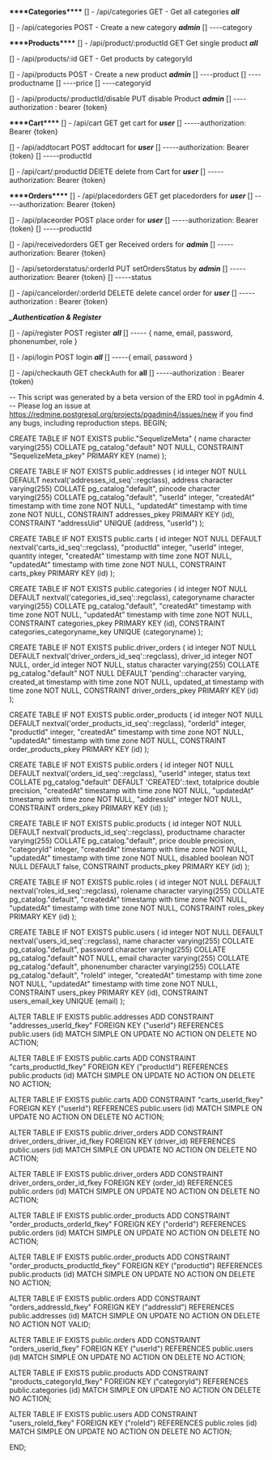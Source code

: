 **\*\*\*\***Categories**\*\*\*\***
[] - /api/categories GET - Get all categories **_all_**

[] - /api/categories POST - Create a new category **_admin_**
[] ----category

**\*\*\*\***Products**\*\*\*\***
[] - /api/product/:productId GET Get single product **_all_**

[] - /api/products/:id GET - Get products by categoryId

[] - /api/products POST - Create a new product **_admin_**
[] ----product
[] ----productname
[] ----price
[] ----categoryid

[] - /api/products/:productId/disable PUT disable Product **_*admin*_**
[] ----authorization : bearer {token}

**\*\*\*\***Cart**\*\*\*\***
[] - /api/cart GET get cart for **_user_**
[] -----authorization: Bearer {token}

[] - /api/addtocart POST addtocart for **_user_**
[] -----authorization: Bearer {token}
[] -----productId

[] - /api/cart/:productId DElETE delete from Cart for **_user_**
[] -----authorization: Bearer {token}

**\*\*\*\***Orders**\*\*\*\***
[] - /api/placedorders GET get placedorders for **_user_**
[] -----authorization: Bearer {token}

[] - /api/placeorder POST place order for **_user_**
[] -----authorization: Bearer {token}
[] -----productId

[] - /api/receivedorders GET ger Received orders for **_admin_**
[] -----authorization: Bearer {token}

[] - /api/setorderstatus/:orderId PUT setOrdersStatus by **_admin_**
[] -----authorization: Bearer {token}
[] -----status

[] - /api/cancelorder/:orderId DELETE delete cancel order for **_user_**
[] -----authorization : Bearer {token}

**_\_Authentication & Register_**

[] - /api/register POST register **_all_**
[] ----- { name, email, password, phonenumber, role }

[] - /api/login POST login **_all_**
[] -----{ email, password }

[] - /api/checkauth GET checkAuth for **all**
[] -----authorization : Bearer {token}

-- This script was generated by a beta version of the ERD tool in pgAdmin 4.
-- Please log an issue at https://redmine.postgresql.org/projects/pgadmin4/issues/new if you find any bugs, including reproduction steps.
BEGIN;

CREATE TABLE IF NOT EXISTS public."SequelizeMeta"
(
name character varying(255) COLLATE pg_catalog."default" NOT NULL,
CONSTRAINT "SequelizeMeta_pkey" PRIMARY KEY (name)
);

CREATE TABLE IF NOT EXISTS public.addresses
(
id integer NOT NULL DEFAULT nextval('addresses_id_seq'::regclass),
address character varying(255) COLLATE pg_catalog."default",
pincode character varying(255) COLLATE pg_catalog."default",
"userId" integer,
"createdAt" timestamp with time zone NOT NULL,
"updatedAt" timestamp with time zone NOT NULL,
CONSTRAINT addresses_pkey PRIMARY KEY (id),
CONSTRAINT "addressUid" UNIQUE (address, "userId")
);

CREATE TABLE IF NOT EXISTS public.carts
(
id integer NOT NULL DEFAULT nextval('carts_id_seq'::regclass),
"productId" integer,
"userId" integer,
quantity integer,
"createdAt" timestamp with time zone NOT NULL,
"updatedAt" timestamp with time zone NOT NULL,
CONSTRAINT carts_pkey PRIMARY KEY (id)
);

CREATE TABLE IF NOT EXISTS public.categories
(
id integer NOT NULL DEFAULT nextval('categories_id_seq'::regclass),
categoryname character varying(255) COLLATE pg_catalog."default",
"createdAt" timestamp with time zone NOT NULL,
"updatedAt" timestamp with time zone NOT NULL,
CONSTRAINT categories_pkey PRIMARY KEY (id),
CONSTRAINT categories_categoryname_key UNIQUE (categoryname)
);

CREATE TABLE IF NOT EXISTS public.driver_orders
(
id integer NOT NULL DEFAULT nextval('driver_orders_id_seq'::regclass),
driver_id integer NOT NULL,
order_id integer NOT NULL,
status character varying(255) COLLATE pg_catalog."default" NOT NULL DEFAULT 'pending'::character varying,
created_at timestamp with time zone NOT NULL,
updated_at timestamp with time zone NOT NULL,
CONSTRAINT driver_orders_pkey PRIMARY KEY (id)
);

CREATE TABLE IF NOT EXISTS public.order_products
(
id integer NOT NULL DEFAULT nextval('order_products_id_seq'::regclass),
"orderId" integer,
"productId" integer,
"createdAt" timestamp with time zone NOT NULL,
"updatedAt" timestamp with time zone NOT NULL,
CONSTRAINT order_products_pkey PRIMARY KEY (id)
);

CREATE TABLE IF NOT EXISTS public.orders
(
id integer NOT NULL DEFAULT nextval('orders_id_seq'::regclass),
"userId" integer,
status text COLLATE pg_catalog."default" DEFAULT 'CREATED'::text,
totalprice double precision,
"createdAt" timestamp with time zone NOT NULL,
"updatedAt" timestamp with time zone NOT NULL,
"addressId" integer NOT NULL,
CONSTRAINT orders_pkey PRIMARY KEY (id)
);

CREATE TABLE IF NOT EXISTS public.products
(
id integer NOT NULL DEFAULT nextval('products_id_seq'::regclass),
productname character varying(255) COLLATE pg_catalog."default",
price double precision,
"categoryId" integer,
"createdAt" timestamp with time zone NOT NULL,
"updatedAt" timestamp with time zone NOT NULL,
disabled boolean NOT NULL DEFAULT false,
CONSTRAINT products_pkey PRIMARY KEY (id)
);

CREATE TABLE IF NOT EXISTS public.roles
(
id integer NOT NULL DEFAULT nextval('roles_id_seq'::regclass),
rolename character varying(255) COLLATE pg_catalog."default",
"createdAt" timestamp with time zone NOT NULL,
"updatedAt" timestamp with time zone NOT NULL,
CONSTRAINT roles_pkey PRIMARY KEY (id)
);

CREATE TABLE IF NOT EXISTS public.users
(
id integer NOT NULL DEFAULT nextval('users_id_seq'::regclass),
name character varying(255) COLLATE pg_catalog."default",
password character varying(255) COLLATE pg_catalog."default" NOT NULL,
email character varying(255) COLLATE pg_catalog."default",
phonenumber character varying(255) COLLATE pg_catalog."default",
"roleId" integer,
"createdAt" timestamp with time zone NOT NULL,
"updatedAt" timestamp with time zone NOT NULL,
CONSTRAINT users_pkey PRIMARY KEY (id),
CONSTRAINT users_email_key UNIQUE (email)
);

ALTER TABLE IF EXISTS public.addresses
ADD CONSTRAINT "addresses_userId_fkey" FOREIGN KEY ("userId")
REFERENCES public.users (id) MATCH SIMPLE
ON UPDATE NO ACTION
ON DELETE NO ACTION;

ALTER TABLE IF EXISTS public.carts
ADD CONSTRAINT "carts_productId_fkey" FOREIGN KEY ("productId")
REFERENCES public.products (id) MATCH SIMPLE
ON UPDATE NO ACTION
ON DELETE NO ACTION;

ALTER TABLE IF EXISTS public.carts
ADD CONSTRAINT "carts_userId_fkey" FOREIGN KEY ("userId")
REFERENCES public.users (id) MATCH SIMPLE
ON UPDATE NO ACTION
ON DELETE NO ACTION;

ALTER TABLE IF EXISTS public.driver_orders
ADD CONSTRAINT driver_orders_driver_id_fkey FOREIGN KEY (driver_id)
REFERENCES public.users (id) MATCH SIMPLE
ON UPDATE NO ACTION
ON DELETE NO ACTION;

ALTER TABLE IF EXISTS public.driver_orders
ADD CONSTRAINT driver_orders_order_id_fkey FOREIGN KEY (order_id)
REFERENCES public.orders (id) MATCH SIMPLE
ON UPDATE NO ACTION
ON DELETE NO ACTION;

ALTER TABLE IF EXISTS public.order_products
ADD CONSTRAINT "order_products_orderId_fkey" FOREIGN KEY ("orderId")
REFERENCES public.orders (id) MATCH SIMPLE
ON UPDATE NO ACTION
ON DELETE NO ACTION;

ALTER TABLE IF EXISTS public.order_products
ADD CONSTRAINT "order_products_productId_fkey" FOREIGN KEY ("productId")
REFERENCES public.products (id) MATCH SIMPLE
ON UPDATE NO ACTION
ON DELETE NO ACTION;

ALTER TABLE IF EXISTS public.orders
ADD CONSTRAINT "orders_addressId_fkey" FOREIGN KEY ("addressId")
REFERENCES public.addresses (id) MATCH SIMPLE
ON UPDATE NO ACTION
ON DELETE NO ACTION
NOT VALID;

ALTER TABLE IF EXISTS public.orders
ADD CONSTRAINT "orders_userId_fkey" FOREIGN KEY ("userId")
REFERENCES public.users (id) MATCH SIMPLE
ON UPDATE NO ACTION
ON DELETE NO ACTION;

ALTER TABLE IF EXISTS public.products
ADD CONSTRAINT "products_categoryId_fkey" FOREIGN KEY ("categoryId")
REFERENCES public.categories (id) MATCH SIMPLE
ON UPDATE NO ACTION
ON DELETE NO ACTION;

ALTER TABLE IF EXISTS public.users
ADD CONSTRAINT "users_roleId_fkey" FOREIGN KEY ("roleId")
REFERENCES public.roles (id) MATCH SIMPLE
ON UPDATE NO ACTION
ON DELETE NO ACTION;

END;
